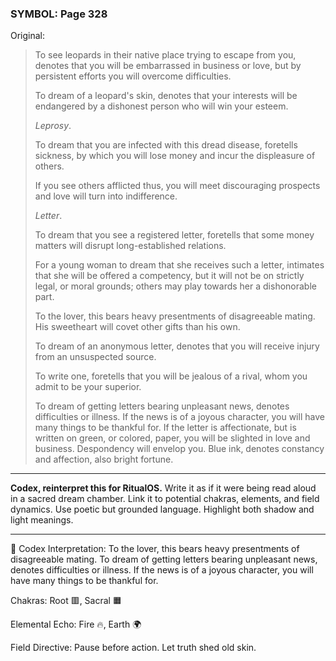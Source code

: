 ### SYMBOL: Page 328

Original:
> To see leopards in their native place trying to escape from you,
> denotes that you will be embarrassed in business or love,
> but by persistent efforts you will overcome difficulties.
> 
> 
> To dream of a leopard's skin, denotes that your interests will be endangered
> by a dishonest person who will win your esteem.
> 
> 
> _Leprosy_.
> 
> 
> To dream that you are infected with this dread disease, foretells sickness,
> by which you will lose money and incur the displeasure of others.
> 
> 
> If you see others afflicted thus, you will meet discouraging
> prospects and love will turn into indifference.
> 
> 
> _Letter_.
> 
> 
> To dream that you see a registered letter, foretells that some money
> matters will disrupt long-established relations.
> 
> 
> For a young woman to dream that she receives such a letter,
> intimates that she will be offered a competency, but it will
> not be on strictly legal, or moral grounds; others may play
> towards her a dishonorable part.
> 
> 
> To the lover, this bears heavy presentments of disagreeable mating.
> His sweetheart will covet other gifts than his own.
> 
> 
> To dream of an anonymous letter, denotes that you will receive injury
> from an unsuspected source.
> 
> 
> To write one, foretells that you will be jealous of a rival,
> whom you admit to be your superior.
> 
> 
> To dream of getting letters bearing unpleasant news, denotes difficulties
> or illness. If the news is of a joyous character, you will have many
> things to be thankful for. If the letter is affectionate, but is written
> on green, or colored, paper, you will be slighted in love and business.
> Despondency will envelop you. Blue ink, denotes constancy and affection,
> also bright fortune.

---

**Codex, reinterpret this for RitualOS.**
Write it as if it were being read aloud in a sacred dream chamber.
Link it to potential chakras, elements, and field dynamics.
Use poetic but grounded language.
Highlight both shadow and light meanings.

---

🔁 Codex Interpretation:
To the lover, this bears heavy presentments of disagreeable mating. To dream of getting letters bearing unpleasant news, denotes difficulties or illness. If the news is of a joyous character, you will have many things to be thankful for.

Chakras: Root 🟥, Sacral 🟧

Elemental Echo: Fire 🔥, Earth 🌍

Field Directive: Pause before action. Let truth shed old skin.
